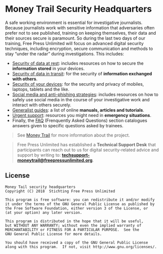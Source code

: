 # Money Trail Security Headquarters

A safe working environment is essential for investigative journalists. Because journalists work with sensitive information that adversaries often prefer not to see published, training on keeping themselves, their data and their sources secure is paramount. So during the last two days of our training, Free Press Unlimited will focus on advanced digital security techniques, including encryption, secure communication and methods to stay “under the radar” during investigations. This includes:

- [Security of data at rest](https://security.money-trail.org/data-at-rest): includes resources on how to secure the **information stored** in your devices.
- [Security of data in transit](https://security.money-trail.org/data-in-transit): for the security of **information exchanged with others**.
- [Security of your devices](https://security.money-trail.org/mobile-devices): for the security and privacy of mobiles, laptops, tablets and the like.
- [Social media and anti-phishing strategies](https://security.money-trail.org/social-media): includes resources on how to safely use social media in the course of your investigative work and interact with others securely.
- [Generalist guides](https://security.money-trail.org/guides): a list of online **manuals, articles and tutorials**.
- [Urgent support](https://security.money-trail.org/emergency-support): resources you might need in **emergency situations**.
- Finally, the [FAQ](https://security.money-trail.org/faq) (Frenquently Asked Questions) section catalogues answers given to specific questions asked by trainees.

> See [Money Trail](https://www.money-trail.org) for more information about the project.

> Free Press Unlimited has established a **Technical Support Desk** that participants can reach out to us for digital security-related advice and support by writing to: **techsupport-moneytrail@freepressunlimited.org**.

## License

    Money Tail security headquarters
    Copyright (C) 2018  Stichting Free Press Unlimited

    This program is free software: you can redistribute it and/or modify
    it under the terms of the GNU General Public License as published by
    the Free Software Foundation, either version 3 of the License, or
    (at your option) any later version.

    This program is distributed in the hope that it will be useful,
    but WITHOUT ANY WARRANTY; without even the implied warranty of
    MERCHANTABILITY or FITNESS FOR A PARTICULAR PURPOSE.  See the
    GNU General Public License for more details.

    You should have received a copy of the GNU General Public License
    along with this program.  If not, visit http://www.gnu.org/licenses/.
